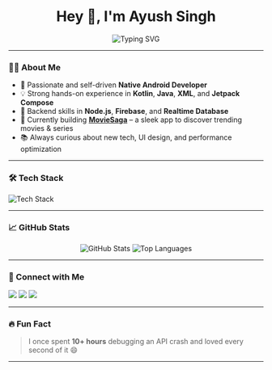 <h1 align="center">Hey 👋, I'm Ayush Singh</h1>

<p align="center">
  <img src="https://readme-typing-svg.demolab.com?font=Fira+Code&weight=500&pause=1000&color=6AE3F4&width=435&lines=Native+Android+Developer;Kotlin+%7C+Java+%7C+Node.js;Jetpack+Compose+Lover;Building+MovieSaga+App" alt="Typing SVG" />
</p>

---

### 👨‍💻 About Me

- 🚀 Passionate and self-driven **Native Android Developer**
- 💡 Strong hands-on experience in **Kotlin**, **Java**, **XML**, and **Jetpack Compose**
- 🔧 Backend skills in **Node.js**, **Firebase**, and **Realtime Database**
- 🎯 Currently building [**MovieSaga**](https://github.com/ayushingh70/MovieSaga) – a sleek app to discover trending movies & series  
- 📚 Always curious about new tech, UI design, and performance optimization

---

### 🛠️ Tech Stack

<p align="left">
  <img src="https://skillicons.dev/icons?i=kotlin,java,androidstudio,xml,nodejs,firebase,git,github" alt="Tech Stack" />
</p>

---

### 📈 GitHub Stats

<p align="center">
  <img src="https://github-readme-stats.vercel.app/api?username=ayushingh70&show_icons=true&theme=tokyonight&hide_border=true" alt="GitHub Stats" />
  <img src="https://github-readme-stats.vercel.app/api/top-langs/?username=ayushingh70&layout=compact&theme=tokyonight&hide_border=true" alt="Top Languages" />
</p>

---

### 🔗 Connect with Me

<p align="left">
  <a href="mailto:aniketom70@gmail.com"><img src="https://img.shields.io/badge/Gmail-D14836?style=for-the-badge&logo=gmail&logoColor=white" /></a>
  <a href="https://linkedin.com/in/ayush-singh-769b61315"><img src="https://img.shields.io/badge/LinkedIn-0077B5?style=for-the-badge&logo=linkedin&logoColor=white" /></a>
  <a href="https://instagram.com/anii_ayush"><img src="https://img.shields.io/badge/Instagram-E4405F?style=for-the-badge&logo=instagram&logoColor=white" /></a>
</p>

---

### 🔥 Fun Fact

> I once spent **10+ hours** debugging an API crash and loved every second of it 😄

---
